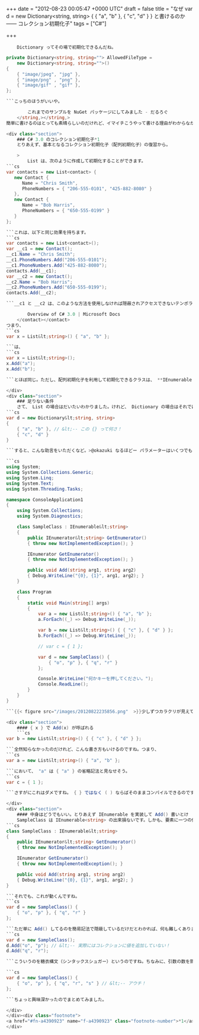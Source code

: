 
+++
date = "2012-08-23 00:05:47 +0000 UTC"
draft = false
title = "なぜ var d = new Dictionary&lt;string, string&gt; { { &quot;a&quot;, &quot;b&quot; }, { &quot;c&quot;, &quot;d&quot; } } と書けるのか ―― コレクション初期化子"
tags = ["C#"]

+++
>
        Dictionary ってその場で初期化できるんだね。
```cs
private Dictionary<string, string=""> AllowedFileType =
    new Dictionary<string, string="">()
{
    { "image/jpeg", "jpg" },
    { "image/png" , "png" },
    { "image/gif" , "gif" },
};

```こっちのほうがいいや。

        これまでのサンプルを NuGet パッケージにしてみました - だるろぐ
    </string,></string,>
簡単に書けるのはとっても素晴らしいのだけれど、イマイチこうやって書ける理由がわからなかったので調べてみました。

<div class="section">
    ### C# 3.0 のコレクション初期化子*1
    とりあえず、基本となるコレクション初期化子（配列初期化子）の復習から。

    >
        List は、次のように作成して初期化することができます。
```cs
var contacts = new List<contact> {
   new Contact {
      Name = "Chris Smith",
      PhoneNumbers = { "206-555-0101", "425-882-8080" }
   },
   new Contact {
      Name = "Bob Harris",
      PhoneNumbers = { "650-555-0199" }
   }
};

```これは、以下と同じ効果を持ちます。
```cs
var contacts = new List<contact>();
var __c1 = new Contact();
__c1.Name = "Chris Smith";
__c1.PhoneNumbers.Add("206-555-0101");
__c1.PhoneNumbers.Add("425-882-8080");
contacts.Add(__c1);
var __c2 = new Contact();
__c2.Name = "Bob Harris";
__c2.PhoneNumbers.Add("650-555-0199");
contacts.Add(__c2);

```__c1 と __c2 は、このような方法を使用しなければ隠蔽されアクセスできないテンポラリ変数です。

        Overview of C# 3.0 | Microsoft Docs
    </contact></contact>
つまり、
```cs
var x = List&lt;string>() { "a", "b" };

```は、
```cs
var x = List&lt;string>();
x.Add("a");
x.Add("b");

```とほぼ同じ。ただし、配列初期化子を利用して初期化できるクラスは、 **IEnumerable が実装されている**こと、メンバーとして **Add() が実装されていること**の二つが条件となります。逆に言えば、それさえ満たしていれば内容は問われません（後述）。

</div>
<div class="section">
    ### 足りない条件
    さて、 List の場合はだいたいわかりました。けれど、 Dictionary の場合はそれではまだ説明が足りないと思います。>@aetos382 @Grabacr07 そうなんですよね。たとえば IEnumerable 実装してて、Add(arg1, arg2) ってシグネチャがあってればOK  とか、そういうルールあるのかなって— だるやなぎ に天使が舞い降りた！ (@daruyanagi) 2012年8月22日<script async="" src="https://platform.twitter.com/widgets.js" charset="utf-8"></script>以下のコードで言えば、なぜ { "a", "b" } なんて書けるのか、ちょっとわかりません。
```cs
var d = new Dictionary&lt;string, string>
{ 
    { "a", "b" }, // &lt;-- この {} って何さ！
    { "c", "d" }
} 

```すると、こんな助言をいただくなど。>@okazuki なるほどー パラメーターはいくつでもいいのか— だるやなぎ に天使が舞い降りた！ (@daruyanagi) 2012年8月22日<script async="" src="https://platform.twitter.com/widgets.js" charset="utf-8"></script>そういうわけで少し試してみました。{{< figure src="/images/20120822235621.png"  >}}<br/>

```cs
using System;
using System.Collections.Generic;
using System.Linq;
using System.Text;
using System.Threading.Tasks;

namespace ConsoleApplication1
{
    using System.Collections;
    using System.Diagnostics;

    class SampleClass : IEnumerable&lt;string>
    {
        public IEnumerator&lt;string> GetEnumerator()
        { throw new NotImplementedException(); }

        IEnumerator GetEnumerator()
        { throw new NotImplementedException(); }

        public void Add(string arg1, string arg2)
        { Debug.WriteLine("{0}, {1}", arg1, arg2); }
    }

    class Program
    {
        static void Main(string[] args)
        {
            var a = new List&lt;string>() { "a", "b" };
            a.ForEach((_) => Debug.WriteLine(_));

            var b = new List&lt;string>() { { "c" }, { "d" } };
            b.ForEach((_) => Debug.WriteLine(_));

            // var c = { 1 };

            var d = new SampleClass() {
                { "o", "p" }, { "q", "r" }
            };

            Console.WriteLine("何かキーを押してください。");
            Console.ReadLine();
        }
    }
}

```{{< figure src="/images/20120822235856.png"  >}}少しずつカラクリが見えてきました。

<div class="section">
    #### { x } で Add(x) が呼ばれる
    ```cs
var b = new List&lt;string>() { { "c" }, { "d" } };

```全然知らなかったのだけれど、こんな書き方もいけるのですね。つまり、
```cs
var a = new List&lt;string>() { "a", "b" };

```において、 "a" は { "a" } の省略記法と見なせそう。
```cs
var c = { 1 };

```さすがにこれはダメですね。 { } ではなく ( ) ならばそのままコンパイルできるのですが。{{< figure src="/images/20120822235244.png"  >}}ゴメンナサイ。

</div>
<div class="section">
    #### 中身はどうでもいい。とりあえず IEnumerable を実装して Add() 書いとけ
    SampleClass は IEnumerable<string> の出来損ないです。しかも、要素に一つの値しか取れないくせに Add() の引数は二つもある！</string>
```cs
class SampleClass : IEnumerable&lt;string>
{
    public IEnumerator&lt;string> GetEnumerator()
    { throw new NotImplementedException(); }

    IEnumerator GetEnumerator()
    { throw new NotImplementedException(); }

    public void Add(string arg1, string arg2)
    { Debug.WriteLine("{0}, {1}", arg1, arg2); }
}

```それでも、これが動くんですね。
```cs
var d = new SampleClass() {
    { "o", "p" }, { "q", "r" }
};

```ただ単に Add() してるのを簡易記法で隠蔽しているだけだとわかれば、何も難しくありません。
```cs
var d = new SampleClass();
d.Add("o", "p"); // &lt;-- 実際にはコレクションに値を追加していない！
d.Add("q", "r");

```こういうのを糖衣構文（シンタックスシュガー）というのですね。ちなみに、引数の数を間違えると静的にチェックされ、さすがにコンパイルエラーになります。{{< figure src="/images/20120822235203.png"  >}}<br/>

```cs
var d = new SampleClass() {
    { "o", "p" }, { "q", "r", "s" } // &lt;-- アウチ！
};

```ちょっと興味深かったのでまとめてみました。

</div>
</div><div class="footnote">
<a href="#fn-a4390923" name="f-a4390923" class="footnote-number">*1</a><span class="footnote-delimiter">:</span><span class="footnote-text">.NET Framework 3.5</span>
</div>

